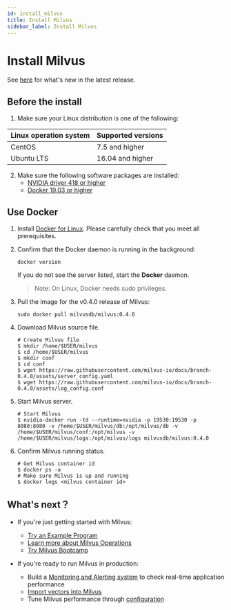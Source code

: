```yaml
---
id: install_milvus
title: Install Milvus
sidebar_label: Install Milvus
---
```


# Install Milvus 

See [here](../Releases) for what's new in the latest release. 

## Before the install

1. Make sure your Linux distribution is one of the following:

| Linux operation system | Supported versions |
| :--------------------- | :----------------- |
| CentOS                 | 7.5 and higher     |
| Ubuntu LTS             | 16.04 and higher   |

2. Make sure the following software packages are installed:
   - [NVIDIA driver 418 or higher](https://docs.nvidia.com/cuda/cuda-installation-guide-linux/index.html)
   - [Docker 19.03 or higher](https://docs.docker.com/engine/installation/linux/docker-ce/ubuntu/)

## Use Docker

1. Install [Docker for Linux](https://docs.docker.com/engine/installation/linux/docker-ce/ubuntu/). Please carefully check that you meet all prerequisites.

2. Confirm that the Docker daemon is running in the background: 

   ```
   docker version
   ```

   If you do not see the server listed, start the **Docker** daemon.

   > Note: On Linux, Docker needs sudo privileges.

3. Pull the image for the v0.4.0 release of Milvus:

   ```
   sudo docker pull milvusdb/milvus:0.4.0
   ```

4. Download Milvus source file.

   ```shell
   # Create Milvus file
   $ mkdir /home/$USER/milvus
   $ cd /home/$USER/milvus
   $ mkdir conf
   $ cd conf
   $ wget https://raw.githubusercontent.com/milvus-io/docs/branch-0.4.0/assets/server_config.yaml
   $ wget https://raw.githubusercontent.com/milvus-io/docs/branch-0.4.0/assets/log_config.conf
   ```

5. Start Milvus server.

   ```shell
   # Start Milvus
   $ nvidia-docker run -td --runtime=nvidia -p 19530:19530 -p 8080:8080 -v /home/$USER/milvus/db:/opt/milvus/db -v /home/$USER/milvus/conf:/opt/milvus -v /home/$USER/milvus/logs:/opt/milvus/logs milvusdb/milvus:0.4.0
   ```

6. Confirm Milvus running status.

   ```shell
   # Get Milvus container id
   $ docker ps -a
   # Make sure Milvus is up and running
   $ docker logs <milvus container id>
   ```

## What's next？

- If you're just getting started with Milvus:

  - [Try an Example Program](example_code.md)
  - [Learn more about Milvus Operations](milvus_operation.md)
  - [Try Milvus Bootcamp](bootcamp.md)
  
- If you're ready to run Milvus in production:

  - Build a [Monitoring and Alerting system](monitor.md) to check real-time application performance
  - [Import vectors into Milvus](import_data.md)
  - Tune Milvus performance through [configuration](milvus_config.md)
